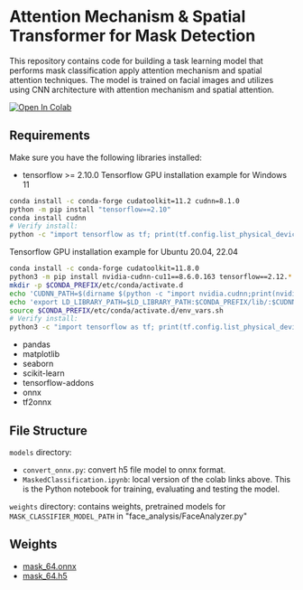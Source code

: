 
# Attention Mechanism & Spatial Transformer for Mask Detection

This repository contains code for building a task learning model that performs mask classification apply attention mechanism and spatial attention techniques. The model is trained on facial images and utilizes using CNN architecture with attention mechanism and spatial attention.

[![Open In Colab](https://colab.research.google.com/assets/colab-badge.svg)](https://colab.research.google.com/drive/1P36CQtWgpDYprzvIdHTw1UWtOoQwYBkE?usp=sharing)


## Requirements
Make sure you have the following libraries installed:
- tensorflow >= 2.10.0
Tensorflow GPU installation example for Windows 11
``` bash
conda install -c conda-forge cudatoolkit=11.2 cudnn=8.1.0
python -m pip install "tensorflow==2.10"
conda install cudnn
# Verify install:
python -c "import tensorflow as tf; print(tf.config.list_physical_devices('GPU'))"

```

Tensorflow GPU installation example  for Ubuntu 20.04, 22.04

``` bash
conda install -c conda-forge cudatoolkit=11.8.0
python3 -m pip install nvidia-cudnn-cu11==8.6.0.163 tensorflow==2.12.*
mkdir -p $CONDA_PREFIX/etc/conda/activate.d
echo 'CUDNN_PATH=$(dirname $(python -c "import nvidia.cudnn;print(nvidia.cudnn.__file__)"))' >> $CONDA_PREFIX/etc/conda/activate.d/env_vars.sh
echo 'export LD_LIBRARY_PATH=$LD_LIBRARY_PATH:$CONDA_PREFIX/lib/:$CUDNN_PATH/lib' >> $CONDA_PREFIX/etc/conda/activate.d/env_vars.sh
source $CONDA_PREFIX/etc/conda/activate.d/env_vars.sh
# Verify install:
python3 -c "import tensorflow as tf; print(tf.config.list_physical_devices('GPU'))"

```
- pandas 
- matplotlib 
- seaborn 
- scikit-learn 
- tensorflow-addons
- onnx
- tf2onnx

## File Structure
`models` directory:
- `convert_onnx.py`: convert h5 file model to onnx format.
- `MaskedClassification.ipynb`: local version of the colab links above. This is the Python notebook for training, evaluating and testing the model.

`weights` directory: contains weights, pretrained models for `MASK_CLASSIFIER_MODEL_PATH` in "face_analysis/FaceAnalyzer.py"

## Weights
 - [mask_64.onnx](https://drive.google.com/file/u/4/d/1WD74hmMY8-NWR0Lw7uqk0w7iKwK8yhj_/view?usp=sharing)
 - [mask_64.h5](https://drive.google.com/file/d/1E-TU3mv1HKZtxShHD9VBCAz0Ge2HL0jP/view)
